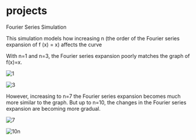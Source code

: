 # projects
Fourier Series Simulation

This simulation models how increasing n (the order of the Fourier series expansion of f (x) = x) affects the curve

With n=1 and n=3, the Fourier series expansion poorly matches the graph of f(x)=x.

![1](https://user-images.githubusercontent.com/31328517/30136083-33bcc30e-9312-11e7-88e3-d5274a5f6b71.png)

![3](https://user-images.githubusercontent.com/31328517/30136085-3665a846-9312-11e7-817a-8e001a37d9c0.png)

However, increasing to n=7 the Fourier series expansion becomes much more similar to the graph. But up to n=10, the changes in the Fourier series expansion are becoming more gradual.

![7](https://user-images.githubusercontent.com/31328517/30136087-37f98178-9312-11e7-9614-ea60a985d512.png)

![10n](https://user-images.githubusercontent.com/31328517/30136090-3a53a962-9312-11e7-9c4e-a3ead21b48c7.png)
